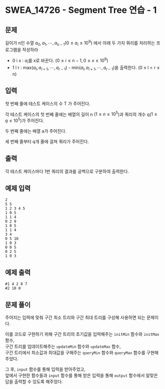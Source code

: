 # SWEA_14726 - Segment Tree 연습 - 1

## 문제

길이가 n인 수열 $a_0, a_1, ⋯, a_{n-1} (0 ≤ a_i ≤ 10^9)$ 에서 아래 두 가지 쿼리를 처리하는 프로그램을 작성하라

- 0 i x : $a_i$를 x로 바꾼다. ($0 ≤ i ≤ n - 1, 0 ≤ x ≤ 10^9$)
- 1 l r : max($a_l, a_{l+1}, ⋯, a_{r-1}$) - min($a_l, a_{l+1}, ⋯, a_{r-1}$)을 출력한다. (0 ≤ l < r ≤ n)

## 입력

첫 번째 줄에 테스트 케이스의 수 T 가 주어진다.

각 테스트 케이스의 첫 번째 줄에는 배열의 길이 n ($1 ≤ n ≤ 10^5$)과 쿼리의 개수 q($1 ≤ q ≤ 10^5$)가 주어진다.

두 번째 줄에는 배열 a가 주어진다.

세 번째 줄부터 q개 줄에 걸쳐 쿼리가 주어진다.

## 출력

각 테스트 케이스마다 1번 쿼리의 결과를 공백으로 구분하여 출력한다.

## 예제 입력

```
2
5 5
1 2 3 4 5
1 0 5
1 1 4
0 2 9
1 0 5
1 1 4
3 4
0 5 10
1 0 3
0 0 5
0 2 5
1 0 3
```

## 예제 출력

```
#1 4 2 8 7
#2 10 0
```

## 문제 풀이

주어지는 입력에 맞춰 구간 최소 트리와 구간 최대 트리를 구성해 사용하면 되는 문제이다.

이를 코드로 구현하기 위해 구간 트리의 초기값을 입력해주는 `initMin` 함수와 `initMax` 함수,  
구간 트리를 업데이트해주는 `updateMin` 함수와 `updateMax` 함수,  
구간 트리에서 최소값과 최대값을 구해주는 `queryMin` 함수와 `queryMax` 함수를 구현해주었다.

그 후, `input` 함수를 통해 입력을 받아주었고,  
앞에서 구현한 함수들과 `input` 함수를 통해 받은 입력을 통해 `output` 함수에서 알맞은 답을 출력할 수 있도록 해주었다.
